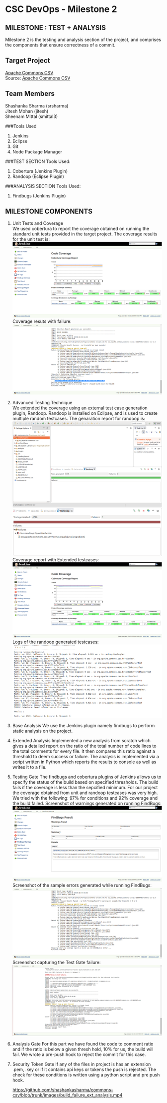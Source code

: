 <!---
 Licensed to the Apache Software Foundation (ASF) under one or more
 contributor license agreements.  See the NOTICE file distributed with
 this work for additional information regarding copyright ownership.
 The ASF licenses this file to You under the Apache License, Version 2.0
 (the "License"); you may not use this file except in compliance with
 the License.  You may obtain a copy of the License at

      http://www.apache.org/licenses/LICENSE-2.0

 Unless required by applicable law or agreed to in writing, software
 distributed under the License is distributed on an "AS IS" BASIS,
 WITHOUT WARRANTIES OR CONDITIONS OF ANY KIND, either express or implied.
 See the License for the specific language governing permissions and
 limitations under the License.
-->
<!---
 +======================================================================+
 |****                                                              ****|
 |****      THIS FILE IS GENERATED BY THE COMMONS BUILD PLUGIN      ****|
 |****                    DO NOT EDIT DIRECTLY                      ****|
 |****                                                              ****|
 +======================================================================+
 | TEMPLATE FILE: readme-md-template.md                                 |
 | commons-build-plugin/trunk/src/main/resources/commons-xdoc-templates |
 +======================================================================+
 |                                                                      |
 | 1) Re-generate using: mvn commons:readme-md                          |
 |                                                                      |
 | 2) Set the following properties in the component's pom:              |
 |    - commons.componentid (required, alphabetic, lower case)          |
 |    - commons.release.version (required)                              |
 |                                                                      |
 | 3) Example Properties                                                |
 |                                                                      |
 |  <properties>                                                        |
 |    <commons.componentid>math</commons.componentid>                   |
 |    <commons.release.version>1.2</commons.release.version>            |
 |  </properties>                                                       |
 |                                                                      |
 +======================================================================+
--->
CSC DevOps - Milestone 2
===================
MILESTONE : TEST + ANALYSIS
--------------------------
Milestone 2 is the testing and analysis section of the project, and comprises the components that ensure correctness of a commit.

Target Project
--------------
[Apache Commons CSV](http://commons.apache.org/proper/commons-csv/)  
Source: [Apache Commons CSV](https://github.com/apache/commons-csv)

Team Members
------------
Shashanka Sharma (srsharma)  
Jitesh Mohan (jitesh)  
Sheenam Mittal (smittal3)  

###Tools Used
1. Jenkins
2. Eclipse
3. Git
4. Node Package Manager

###TEST SECTION
Tools Used:  
1. Cobertura (Jenkins Plugin)  
2. Randoop (Eclipse Plugin)  

###ANALYSIS SECTION
Tools Used:  
1. Findbugs (Jenkins Plugin)  

MILESTONE COMPONENTS
--------------------
1. Unit Tests and Coverage  
We used cobertura to report the coverage obtained on running the standard unit tests provided in the target project. The coverage results for the unit test is:  
![Alt text](https://github.com/shashankasharma/commons-csv/blob/trunk/images/initial_coverage.png)
Coverage resuts with failure:
![Alt text](https://github.com/shashankasharma/commons-csv/blob/trunk/images/coverage_failure.png)

2. Advanced Testing Technique  
We extended the coverage using an external test case generation plugin, Randoop. Randoop is installed on Eclipse, and is used to create multiple random testcases. The genaration report for randoop is:
![Alt text](https://github.com/shashankasharma/commons-csv/blob/trunk/images/randoop_generation.png)
![Alt text](https://github.com/shashankasharma/commons-csv/blob/trunk/images/randoop_generation_w_failure.png)
Coverage report with Extended testcases:
![Alt text](https://github.com/shashankasharma/commons-csv/blob/trunk/images/extended_coverage.png)
Logs of the randoop generated testcases:
![Alt text](https://github.com/shashankasharma/commons-csv/blob/trunk/images/tests_log.png)

3. Base Analysis
We use the Jenkins plugin namely findbugs to perform static analysis on the project.

4. Extended Analysis
Implemented a new analysis from scratch which gives a detailed report on the ratio of the total number of code lines to the total comments for every file. It then compares this ratio against a threshold to deem success or failure. The analysis is implemented via a script written in Python which reports the results to console as well as writes it to a file.

5. Testing Gate
The findbugs and cobertura plugins of Jenkins allows us to specify the status of the build based on specified thresholds. The build fails if the coverage is less than the sepcified minimum. For our project the coverage obtained from unit and randoop testcases was very high. We tried with the following: 97% for conditions and 92% coverage and the build failed.
Screenshot of warnings generated on running FindBugs:
![Alt text](https://github.com/shashankasharma/commons-csv/blob/trunk/images/findbugs_warning.png)
Screenshot of the sample errors generated while running FindBugs:
![Alt text](https://github.com/shashankasharma/commons-csv/blob/trunk/images/findbugs_failure.png)
Screenshot capturing the Test Gate failure:
![Alt text](https://github.com/shashankasharma/commons-csv/blob/trunk/images/test_gate_failure.png)

6. Analysis Gate
For this part we have found the code to comment ratio and if the ratio is below a given thresh hold, 10% for us, the build will fail. We wrote a pre-push hook to reject the commit for this case.

7. Security Token Gate
If any of the files in project is has an extension .pem, .key  or if it contains api keys or tokens the push is rejected. The check for these conditions is written using a python script and pre push hook.

   https://github.com/shashankasharma/commons-csv/blob/trunk/images/build_failure_ext_analysis.mp4

